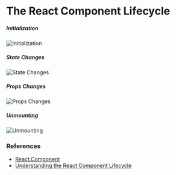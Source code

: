The React Component Lifecycle
===

##### Initialization
![](http://busypeoples.github.io/img/lifecycle_init.png "Initialization")

##### State Changes
![](http://busypeoples.github.io/img/lifecycle_state.png "State Changes")

##### Props Changes
![](http://busypeoples.github.io/img/lifecycle_props.png "Props Changes")

##### Unmounting
![](http://busypeoples.github.io/img/lifecycle_unmount.png "Unmounting")

### References
* [React.Component](https://facebook.github.io/react/docs/react-component.html)
* [Understanding the React Component Lifecycle](http://busypeoples.github.io/post/react-component-lifecycle/)
